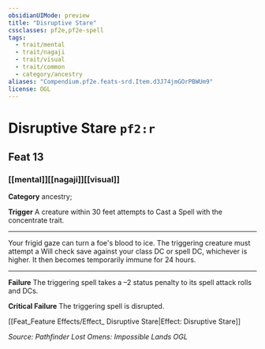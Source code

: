 ```yaml
---
obsidianUIMode: preview
title: "Disruptive Stare"
cssclasses: pf2e,pf2e-spell
tags:
  - trait/mental
  - trait/nagaji
  - trait/visual
  - trait/common
  - category/ancestry
aliases: "Compendium.pf2e.feats-srd.Item.d3J74jmGOrPBWUm9"
license: OGL
---
```

# Disruptive Stare `pf2:r`
## Feat 13
### [[mental]][[nagaji]][[visual]]

**Category** ancestry; 




**Trigger** A creature within 30 feet attempts to Cast a Spell with the concentrate trait.

* * *

Your frigid gaze can turn a foe's blood to ice. The triggering creature must attempt a Will check save against your class DC or spell DC, whichever is higher. It then becomes temporarily immune for 24 hours.

* * *

**Failure** The triggering spell takes a –2 status penalty to its spell attack rolls and DCs.

**Critical Failure** The triggering spell is disrupted.

[[Feat_Feature Effects/Effect_ Disruptive Stare|Effect: Disruptive Stare]]

*Source: Pathfinder Lost Omens: Impossible Lands*
*OGL*